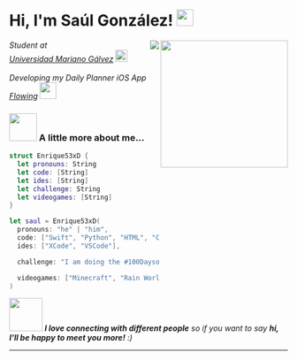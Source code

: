 <h1> Hi, I'm Saúl González! <img src="https://media.tenor.com/elhnQfoqWfAAAAAi/raccon-bigracc.gif" width="30"></h1>



<img align='right' src="https://media.tenor.com/C84C_fqg7Y0AAAAi/pedro-dancing-racoon.gif" width="230">


<p>
  
<a href="https://spotify-github-profile.vercel.app/api/view?uid=4lk7r9kx7z23339wyehcuxz7m&redirect=true">
  
  <img src="https://spotify-github-profile.vercel.app/api/view?uid=4lk7r9kx7z23339wyehcuxz7m&cover_image=true&theme=novatorem&show_offline=false&background_color=000000&interchange=true&bar_color=53b14f&bar_color_cover=false"  align="right">

  
</a>
 
  <em >
    Student at 
    </br>
    <a href="https://umg.edu.gt">Universidad Mariano Gálvez</a>
    <img src="https://media.giphy.com/media/fYSnHlufseco8Fh93Z/giphy.gif" width="22">
    </br>
    </br>
    Developing my Daily Planner iOS App 
    </br>
    <a href="https://github.com/Enrique53xD/Flowing">Flowing</a>
    <img src="https://media.giphy.com/media/WUlplcMpOCEmTGBtBW/giphy.gif" width="30"> 
  </em>
  
  
  
</p>


<!--
[![Twitter: ThaiiBraga](https://img.shields.io/twitter/follow/ThaiiBraga?style=social)](https://twitter.com/ThaiiBraga)
[![Linkedin: thaianebraga](https://img.shields.io/badge/-thaianebraga-blue?style=flat-square&logo=Linkedin&logoColor=white&link=https://www.linkedin.com/in/thaianebraga/)](https://www.linkedin.com/in/thaianebraga/)
[![GitHub Thaiane](https://img.shields.io/github/followers/thaiane?label=follow&style=social)](https://github.com/Thaiane)
-->

### <img src="https://media.giphy.com/media/VgCDAzcKvsR6OM0uWg/giphy.gif" width="50"> A little more about me...  

```swift
struct Enrique53xD {
  let pronouns: String
  let code: [String]
  let ides: [String]
  let challenge: String
  let videogames: [String]
}

let saul = Enrique53xD(
  pronouns: "he" | "him",
  code: ["Swift", "Python", "HTML", "CSS", "JavaScript", "C#"],
  ides: ["XCode", "VSCode"],

  challenge: "I am doing the #100DaysofSwiftUI challenge"

  videogames: ["Minecraft", "Rain World", "OneShot", "Hades"]
)
```

<img src="https://media.giphy.com/media/LnQjpWaON8nhr21vNW/giphy.gif" width="60"> <em><b>I love connecting with different people</b> so if you want to say <b>hi, I'll be happy to meet you more!</b> :)</em>

---
